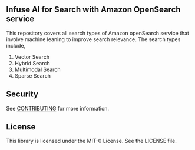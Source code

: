 ## Infuse AI for Search with Amazon OpenSearch service

This repository covers all search types of Amazon openSearch service that involve machine leaning to improve search relevance. The search types include,
1. Vector Search
2. Hybrid Search
3. Multimodal Search
4. Sparse Search
## Security

See [CONTRIBUTING](CONTRIBUTING.md#security-issue-notifications) for more information.

## License

This library is licensed under the MIT-0 License. See the LICENSE file.

